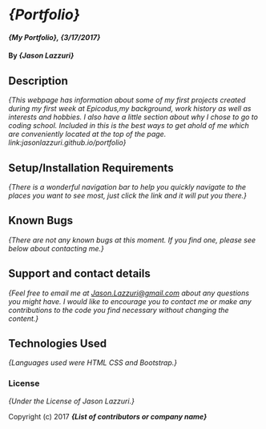 # _{Portfolio}_

#### _{My Portfolio}, {3/17/2017}_

#### By _**{Jason Lazzuri}**_

## Description

_{This webpage has information about some of my first projects created during my first week at Epicodus,my background, work history as well as interests and hobbies. I also have a little section about why I chose to go to coding school. Included in this is the best ways to get ahold of me which are conveniently located at the top of the page. link:jasonlazzuri.github.io/portfolio}_

## Setup/Installation Requirements

_{There is a wonderful navigation bar to help you quickly navigate to the places you want to see most, just click the link and it will put you there.}_

## Known Bugs

_{There are not any known bugs at this moment. If you find one, please see below about contacting me.}_

## Support and contact details

_{Feel free to email me at Jason.Lazzuri@gmail.com about any questions you might have. I would like to encourage you to contact me or make any contributions to the code you find necessary without changing the content.}_

## Technologies Used

_{Languages used were HTML CSS and Bootstrap.}_

### License

*{Under the License of Jason Lazzuri.}*

Copyright (c) 2017 **_{List of contributors or company name}_**
